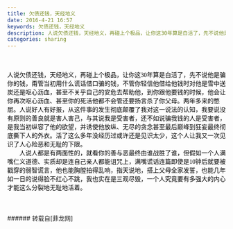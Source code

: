 ```yaml
---
title: 欠债还钱，天经地义
date: 2016-4-21 16:57
keywords: 欠债还钱，天经地义
description: 人说欠债还钱，天经地义，再碰上个极品，让你这30年算是白活了，先不说他是骗你的钱，甭管当初用什么谎话借口骗的钱，不管你轻信他借给他钱时对他是雪中送炭还是呕心沥血，甚至不关乎自己的安危去帮助他，到你跟他要钱的时候，他会让你再次呕心沥血、甚至你的死活他都不会管还要扬言杀了你父母。两年多来的憋屈。人说好人有好报，从这件事的发生彻底颠覆了我对这一说法的认知，我要说没有原则的善良就是害人害己，与其说我是受害者，还不如说骗我钱的人是受害者，是我当初纵容了他的欲望，并诱使他放纵、无尽的贪念甚至最后巅峰到狂妄最终彻底撕下人的外衣。活了这么多年没经历过或许还是见识太少，这个人让我又一次见识了人心险恶和无耻的下限。　　人说人都是有两面性的，就看你的善与恶最终由谁战胜了谁，但假如一个人满嘴仁义道德、实质却是连自己亲人都能诅咒上，满嘴谎话连篇即使是10钟后就要被戳穿的弱智谎言，他也能胸膛拍得乱响，指天说地，搭上父母全家发誓，也能几年如一日的说得脸不红心不跳，我也实在是三观尽毁，一个人究竟要有多强大的内心才能这么分裂地无耻地活着。
categories: sharing
---
```

<td class="t_f" id="postmessage_317790">

<br/>
<br/>
<font face="微软雅黑"><font color="#000">人说欠债还钱，天经地义，再碰上个极品，让你这30年算是白活了，先不说他是骗你的钱，甭管当初用什么谎话借口骗的钱，不管你轻信他借给他钱时对他是雪中送炭还是呕心沥血，甚至不关乎自己的安危去帮助他，到你跟他要钱的时候，他会让你再次呕心沥血、甚至你的死活他都不会管还要扬言杀了你父母。两年多来的憋屈。人说好人有好报，从这件事的发生彻底颠覆了我对这一说法的认知，我要说没有原则的善良就是害人害己，与其说我是受害者，还不如说骗我钱的人是受害者，是我当初纵容了他的欲望，并诱使他放纵、无尽的贪念甚至最后巅峰到狂妄最终彻底撕下人的外衣。活了这么多年没经历过或许还是见识太少，这个人让我又一次见识了人心险恶和无耻的下限。</font><br/>
<font color="#000">　　人说人都是有两面性的，就看你的善与恶最终由谁战胜了谁，但假如一个人满嘴仁义道德、实质却是连自己亲人都能诅咒上，满嘴谎话连篇即使是10钟后就要被戳穿的弱智谎言，他也能胸膛拍得乱响，指天说地，搭上父母全家发誓，也能几年如一日的说得脸不红心不跳，我也实在是三观尽毁，一个人究竟要有多强大的内心才能这么分裂地无耻地活着。</font></font><br/>
<br/>
<br/>
<br/>
</td>
###### 转载自[菲龙网]